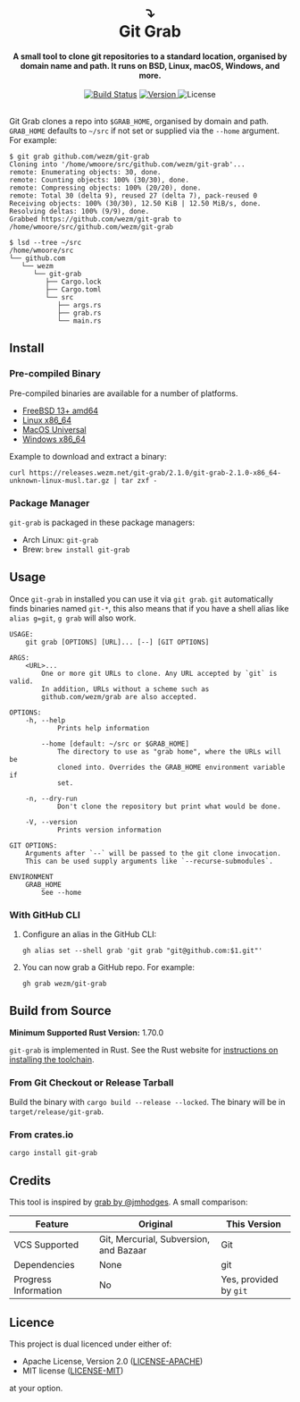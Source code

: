 <h1 align="center">
  ⤵️<br>
  Git Grab
</h1>

<div align="center">
  <strong>A small tool to clone git repositories to a standard location, organised
  by domain name and path. It runs on BSD, Linux, macOS, Windows, and
  more.</strong>
</div>

<br>

<div align="center">
  <a href="https://cirrus-ci.com/github/wezm/git-grab">
    <img src="https://api.cirrus-ci.com/github/wezm/git-grab.svg" alt="Build Status"></a>
  <a href="https://crates.io/crates/git-grab">
    <img src="https://img.shields.io/crates/v/git-grab.svg" alt="Version">
  </a>
  <img src="https://img.shields.io/crates/l/git-grab.svg" alt="License">
</div>

<br>

Git Grab clones a repo into `$GRAB_HOME`, organised by domain and path.
`GRAB_HOME` defaults to `~/src` if not set or supplied via the `--home`
argument. For example:

    $ git grab github.com/wezm/git-grab
    Cloning into '/home/wmoore/src/github.com/wezm/git-grab'...
    remote: Enumerating objects: 30, done.
    remote: Counting objects: 100% (30/30), done.
    remote: Compressing objects: 100% (20/20), done.
    remote: Total 30 (delta 9), reused 27 (delta 7), pack-reused 0
    Receiving objects: 100% (30/30), 12.50 KiB | 12.50 MiB/s, done.
    Resolving deltas: 100% (9/9), done.
    Grabbed https://github.com/wezm/git-grab to /home/wmoore/src/github.com/wezm/git-grab

    $ lsd --tree ~/src
    /home/wmoore/src
    └── github.com
       └── wezm
          └── git-grab
             ├── Cargo.lock
             ├── Cargo.toml
             └── src
                ├── args.rs
                ├── grab.rs
                └── main.rs

Install
-------

### Pre-compiled Binary

Pre-compiled binaries are available for a number of platforms.

* [FreeBSD 13+ amd64](https://releases.wezm.net/git-grab/2.1.0/git-grab-2.1.0-amd64-unknown-freebsd.tar.gz)
* [Linux x86\_64](https://releases.wezm.net/git-grab/2.1.0/git-grab-2.1.0-x86_64-unknown-linux-musl.tar.gz)
* [MacOS Universal](https://releases.wezm.net/git-grab/2.1.0/git-grab-2.1.0-universal-apple-darwin.tar.gz)
* [Windows x86\_64](https://releases.wezm.net/git-grab/2.1.0/git-grab-2.1.0-x86_64-pc-windows-msvc.zip)

Example to download and extract a binary:

    curl https://releases.wezm.net/git-grab/2.1.0/git-grab-2.1.0-x86_64-unknown-linux-musl.tar.gz | tar zxf -

### Package Manager

`git-grab` is packaged in these package managers:

* Arch Linux: `git-grab`
* Brew: `brew install git-grab`

Usage
-----

Once `git-grab` in installed you can use it via `git grab`. `git` automatically
finds binaries named `git-*`, this also means that if you have a shell alias
like `alias g=git`, `g grab` will also work. 

```
USAGE:
    git grab [OPTIONS] [URL]... [--] [GIT OPTIONS]

ARGS:
    <URL>...
        One or more git URLs to clone. Any URL accepted by `git` is valid.
        In addition, URLs without a scheme such as
        github.com/wezm/grab are also accepted.

OPTIONS:
    -h, --help
            Prints help information

        --home [default: ~/src or $GRAB_HOME]
            The directory to use as "grab home", where the URLs will be
            cloned into. Overrides the GRAB_HOME environment variable if
            set.

    -n, --dry-run
            Don't clone the repository but print what would be done.

    -V, --version
            Prints version information

GIT OPTIONS:
    Arguments after `--` will be passed to the git clone invocation.
    This can be used supply arguments like `--recurse-submodules`.

ENVIRONMENT
    GRAB_HOME
        See --home
```

### With GitHub CLI

1. Configure an alias in the GitHub CLI:

       gh alias set --shell grab 'git grab "git@github.com:$1.git"'

2. You can now grab a GitHub repo. For example:

       gh grab wezm/git-grab
   

Build from Source
-----------------

**Minimum Supported Rust Version:** 1.70.0

`git-grab` is implemented in Rust. See the Rust website for [instructions on
installing the toolchain][rustup].

### From Git Checkout or Release Tarball

Build the binary with `cargo build --release --locked`. The binary will be in
`target/release/git-grab`.

### From crates.io

`cargo install git-grab`

Credits
-------

This tool is inspired by [grab by @jmhodges](https://github.com/jmhodges/grab).
A small comparison:

| Feature              | Original                               | This Version           |
|----------------------|----------------------------------------|------------------------|
| VCS Supported        | Git, Mercurial, Subversion, and Bazaar | Git                    |
| Dependencies         | None                                   | git                    |
| Progress Information | No                                     | Yes, provided by `git` |

Licence
-------

This project is dual licenced under either of:

- Apache License, Version 2.0 ([LICENSE-APACHE](https://github.com/wezm/git-grab/blob/master/LICENSE-APACHE))
- MIT license ([LICENSE-MIT](https://github.com/wezm/git-grab/blob/master/LICENSE-MIT))

at your option.

[rustup]: https://www.rust-lang.org/tools/install
